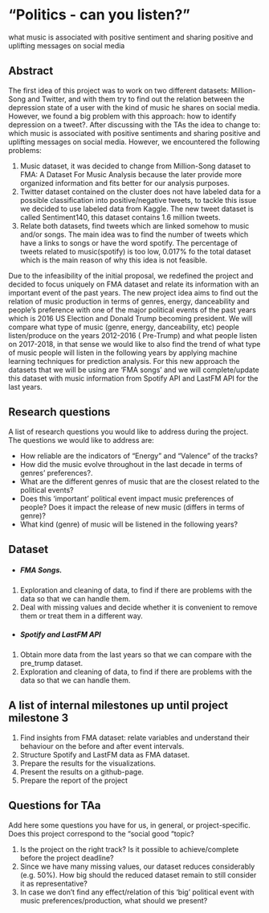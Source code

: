 # “Politics - can you listen?”

what music is associated with positive sentiment and sharing positive and uplifting messages on social media

## Abstract

The first idea of this project was to work on two different datasets: Million-Song and Twitter, 
and with them try to find out the relation between the depression state of a user with 
the kind of music he shares on social media. However, we found a big problem with this 
approach: how to identify depression on a tweet?.
After discussing with the TAs the idea to change to: which music is associated with 
positive sentiments and sharing positive and uplifting messages on social media. 
However, we encountered the following problems: 

1. Music dataset, it was decided to change from Million-Song dataset to FMA: A Dataset 
For Music Analysis because the later provide more organized information and 
fits better for our analysis purposes.
2. Twitter dataset contained on the cluster does not have labeled data for a possible 
classification into positive/negative tweets, to tackle this issue we decided to use 
labeled data from Kaggle. The new tweet dataset is called Sentiment140, this dataset 
contains 1.6 million tweets.
3. Relate both datasets, find tweets which are linked somehow to music and/or songs. 
The main idea was to find the number of tweets which have a links to songs or have 
the word spotify. The percentage of tweets related to music(spotify) is too low, 0.017% 
fo the total dataset which is the main reason of why this idea is not feasible.

Due to the infeasibility of the initial proposal, we redefined the project and decided 
to focus uniquely on FMA dataset and relate its information with an important event 
of the past years. The new project idea aims to find out the relation of music 
production in terms of genres, energy, danceability and people’s preference with one 
of the major political events of the past years which is 2016 US Election and Donald Trump 
becoming president. We will compare what type of music (genre, energy, danceability, etc)
people listen/produce on the years 2012-2016 ( Pre-Trump) and what people listen 
on 2017-2018, in that sense we would like to also find the trend of what type of music
people will listen in the following years by applying machine learning techniques for
prediction analysis.
For this new approach the datasets that we will be using are ‘FMA songs’ and we will complete/update this dataset with music information from Spotify API and LastFM  API for the last years.


## Research questions

A list of research questions you would like to address during the project.
The questions we would like to address are:

* How reliable are the indicators of “Energy” and  “Valence” of the tracks?
* How did the music evolve throughout in the last decade in terms of genres’ preferences?.
* What are the different genres of music that are the closest related to the political events?
* Does this ‘important’ political event impact music preferences of people? Does it impact the release of new music (differs in terms of genre)?
* What kind (genre) of music will be listened in the following years?

## Dataset

* ##### FMA Songs.

1. Exploration and cleaning of data, to find if there are problems with the data 
so that we can handle them.
2. Deal with missing values and decide whether it is convenient to remove them or 
treat them in a different way.

* ##### Spotify and LastFM API

1. Obtain more data from the last years so that we can compare with the pre_trump dataset.
2. Exploration and cleaning of data, to find if there are problems with the data so that 
we can handle them.


## A list of internal milestones up until project milestone 3

1. Find insights from FMA dataset: relate variables and understand their behaviour 
on the before and after event intervals.
2. Structure Spotify and LastFM data as FMA dataset.
3. Prepare the results for the visualizations.
4. Present the results on a github-page.
5. Prepare the report of the project

## Questions for TAa
Add here some questions you have for us, in general, or project-specific.
Does this project correspond to the “social good “topic?

1. Is the project on the right track? Is it possible to achieve/complete before the 
project deadline?
2. Since we have many missing values, our dataset reduces considerably (e.g. 50%). 
How big should the reduced dataset remain to still consider it as representative?
3. In case we don’t find any effect/relation of this ‘big’ political event with
 music preferences/production, what should we present?


